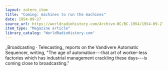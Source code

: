 ```yaml
---
layout: zotero_item
title: "Coming: machines to run the machines"
date: 1954-09-27
source_url: https://worldradiohistory.com/Archive-BC/BC-1954/1954-09-27-BC.pdf
item_type: "Magazine article"
library_catalog: "WorldRadioHistory.com"
---
```


<span class="Z3988" title="url_ver=Z39.88-2004&amp;ctx_ver=Z39.88-2004&amp;rfr_id=info%3Asid%2Fzotero.org%3A2&amp;rft_val_fmt=info%3Aofi%2Ffmt%3Akev%3Amtx%3Adc&amp;rft.type=magazineArticle&amp;rft.title=Coming%3A%20machines%20to%20run%20the%20machines&amp;rft.source=Broadcasting%2FTelecasting&amp;rft.description=_Broadcasting%20%C2%B7%20Telecasting_%20reports%20on%20the%20Vandivere%20Automatic%20Sequencer%2C%20writing%2C%20%22The%20age%20of%20automation---that%20art%20of%20worker-less%20factories%20which%20has%20industrial%20management%20crackling%20these%20days---is%20coming%20close%20to%20broadcasting.%22&amp;rft.identifier=https%3A%2F%2Fworldradiohistory.com%2FArchive-BC%2FBC-1954%2F1954-09-27-BC.pdf&amp;rft.date=1954-09-27&amp;rft.pages=84">
_Broadcasting · Telecasting_ reports on the Vandivere Automatic Sequencer, writing, "The age of automation---that art of worker-less factories which has industrial management crackling these days---is coming close to broadcasting."
</span>
